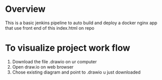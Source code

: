 # Overview
This is a basic jenkins pipeline to auto build and deploy a docker nginx app that use front end of this index.html on repo 

# To visualize project work flow  
1. Download the file .drawio on ur computer
2. Open draw.io on web browser
3. Chose existing diagram and point to .drawio u just downloaded